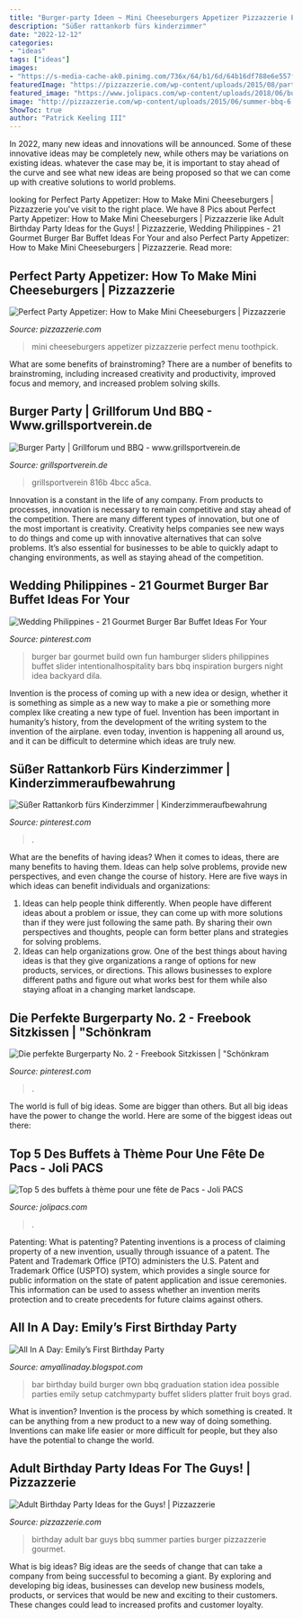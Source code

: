 ```yaml
---
title: "Burger-party Ideen ~ Mini Cheeseburgers Appetizer Pizzazzerie Perfect Menu Toothpick"
description: "Süßer rattankorb fürs kinderzimmer"
date: "2022-12-12"
categories:
- "ideas"
tags: ["ideas"]
images:
- "https://s-media-cache-ak0.pinimg.com/736x/64/b1/6d/64b16df788e6e557fd142f597399fc07.jpg"
featuredImage: "https://pizzazzerie.com/wp-content/uploads/2015/08/party-food-mini-cheeseburgers-pizzazzerie-3.jpg"
featured_image: "https://www.jolipacs.com/wp-content/uploads/2018/06/burger-party-publixgrapemagazine.jpg"
image: "http://pizzazzerie.com/wp-content/uploads/2015/06/summer-bbq-6.jpg"
ShowToc: true
author: "Patrick Keeling III"
---
```



In 2022, many new ideas and innovations will be announced. Some of these innovative ideas may be completely new, while others may be variations on existing ideas. whatever the case may be, it is important to stay ahead of the curve and see what new ideas are being proposed so that we can come up with creative solutions to world problems.

	

		
looking for Perfect Party Appetizer: How to Make Mini Cheeseburgers | Pizzazzerie you've visit to the right place. We have 8 Pics about Perfect Party Appetizer: How to Make Mini Cheeseburgers | Pizzazzerie like Adult Birthday Party Ideas for the Guys! | Pizzazzerie, Wedding Philippines - 21 Gourmet Burger Bar Buffet Ideas For Your and also Perfect Party Appetizer: How to Make Mini Cheeseburgers | Pizzazzerie. Read more:
		
    
## Perfect Party Appetizer: How To Make Mini Cheeseburgers | Pizzazzerie

<img loading=lazy src="https://pizzazzerie.com/wp-content/uploads/2015/08/party-food-mini-cheeseburgers-pizzazzerie-3.jpg" onerror="this.onerror=null;this.src='https://tse3.mm.bing.net/th?id=OIP.wZHoStyjb9J_ZAaTdGWLggHaJY&amp;pid=15.1';" alt="Perfect Party Appetizer: How to Make Mini Cheeseburgers | Pizzazzerie">

_Source: pizzazzerie.com_

>mini cheeseburgers appetizer pizzazzerie perfect menu toothpick. 

	

What are some benefits of brainstroming?
There are a number of benefits to brainstroming, including increased creativity and productivity, improved focus and memory, and increased problem solving skills.

    
## Burger Party | Grillforum Und BBQ - Www.grillsportverein.de

<img loading=lazy src="https://www.grillsportverein.de/forum/attachments/730a78d3-601a-41e9-b4b6-5e98b2ca5d58-jpeg.1648691/" onerror="this.onerror=null;this.src='https://tse2.mm.bing.net/th?id=OIP.Cn2f1PiwouZUXrcgiO90QgHaEJ&amp;pid=15.1';" alt="Burger Party | Grillforum und BBQ - www.grillsportverein.de">

_Source: grillsportverein.de_

>grillsportverein 816b 4bcc a5ca. 

	

Innovation is a constant in the life of any company. From products to processes, innovation is necessary to remain competitive and stay ahead of the competition. There are many different types of innovation, but one of the most important is creativity. Creativity helps companies see new ways to do things and come up with innovative alternatives that can solve problems. It’s also essential for businesses to be able to quickly adapt to changing environments, as well as staying ahead of the competition.

    
## Wedding Philippines - 21 Gourmet Burger Bar Buffet Ideas For Your

<img loading=lazy src="https://s-media-cache-ak0.pinimg.com/736x/64/b1/6d/64b16df788e6e557fd142f597399fc07.jpg" onerror="this.onerror=null;this.src='https://tse4.mm.bing.net/th?id=OIP.mMK8a-c55pOcv068ygJZowHaI4&amp;pid=15.1';" alt="Wedding Philippines - 21 Gourmet Burger Bar Buffet Ideas For Your">

_Source: pinterest.com_

>burger bar gourmet build own fun hamburger sliders philippines buffet slider intentionalhospitality bars bbq inspiration burgers night idea backyard dila. 

	

Invention is the process of coming up with a new idea or design, whether it is something as simple as a new way to make a pie or something more complex like creating a new type of fuel. Invention has been important in humanity’s history, from the development of the writing system to the invention of the airplane. even today, invention is happening all around us, and it can be difficult to determine which ideas are truly new.

    
## Süßer Rattankorb Fürs Kinderzimmer | Kinderzimmeraufbewahrung

<img loading=lazy src="https://i.pinimg.com/736x/d9/40/4a/d9404a881d6df9810df4c78c5b8666da.jpg" onerror="this.onerror=null;this.src='https://tse2.mm.bing.net/th?id=OIP.mUgJ3eEGkN18HBaoTgYvNAHaLH&amp;pid=15.1';" alt="Süßer Rattankorb fürs Kinderzimmer | Kinderzimmeraufbewahrung">

_Source: pinterest.com_

>. 

	

What are the benefits of having ideas?
When it comes to ideas, there are many benefits to having them. Ideas can help solve problems, provide new perspectives, and even change the course of history. Here are five ways in which ideas can benefit individuals and organizations: 
1. Ideas can help people think differently. When people have different ideas about a problem or issue, they can come up with more solutions than if they were just following the same path. By sharing their own perspectives and thoughts, people can form better plans and strategies for solving problems. 
2. Ideas can help organizations grow. One of the best things about having ideas is that they give organizations a range of options for new products, services, or directions. This allows businesses to explore different paths and figure out what works best for them while also staying afloat in a changing market landscape. 

    
## Die Perfekte Burgerparty No. 2 - Freebook Sitzkissen | &quot;Schönkram

<img loading=lazy src="https://i.pinimg.com/236x/8b/f6/81/8bf681a3b3aac62cb70b2c49e7e4581b.jpg?nii=t?nii=t" onerror="this.onerror=null;this.src='https://tse2.mm.bing.net/th?id=OIP.dRcfbulaPrPqiQIpaYnJVgAAAA&amp;pid=15.1';" alt="Die perfekte Burgerparty No. 2 - Freebook Sitzkissen | &quot;Schönkram">

_Source: pinterest.com_

>. 

	

The world is full of big ideas. Some are bigger than others. But all big ideas have the power to change the world. Here are some of the biggest ideas out there:

    
## Top 5 Des Buffets à Thème Pour Une Fête De Pacs - Joli PACS

<img loading=lazy src="https://www.jolipacs.com/wp-content/uploads/2018/06/burger-party-publixgrapemagazine.jpg" onerror="this.onerror=null;this.src='https://tse2.mm.bing.net/th?id=OIP.ZVyvIFEAv2fd4KVDoFfdJgHaE2&amp;pid=15.1';" alt="Top 5 des buffets à thème pour une fête de Pacs - Joli PACS">

_Source: jolipacs.com_

>. 

	

Patenting: What is patenting?
Patenting inventions is a process of claiming property of a new invention, usually through issuance of a patent. The Patent and Trademark Office (PTO) administers the U.S. Patent and Trademark Office (USPTO) system, which provides a single source for public information on the state of patent application and issue ceremonies. This information can be used to assess whether an invention merits protection and to create precedents for future claims against others.

    
## All In A Day: Emily’s First Birthday Party

<img loading=lazy src="http://lh3.ggpht.com/-Wrq78Jix3N4/Tr0-RmEL8hI/AAAAAAAABms/GdddCouOYrQ/IMG_6505_thumb.jpg?imgmax=800" onerror="this.onerror=null;this.src='https://tse2.mm.bing.net/th?id=OIP.xfW66DhWfxitIO77NgV6LAHaE8&amp;pid=15.1';" alt="All In A Day: Emily’s First Birthday Party">

_Source: amyallinaday.blogspot.com_

>bar birthday build burger own bbq graduation station idea possible parties emily setup catchmyparty buffet sliders platter fruit boys grad. 

	

What is invention?
Invention is the process by which something is created. It can be anything from a new product to a new way of doing something. Inventions can make life easier or more difficult for people, but they also have the potential to change the world.

    
## Adult Birthday Party Ideas For The Guys! | Pizzazzerie

<img loading=lazy src="http://pizzazzerie.com/wp-content/uploads/2015/06/summer-bbq-6.jpg" onerror="this.onerror=null;this.src='https://tse4.mm.bing.net/th?id=OIP.oNwF9ynrQzXy7cOpJgkKJwHaMw&amp;pid=15.1';" alt="Adult Birthday Party Ideas for the Guys! | Pizzazzerie">

_Source: pizzazzerie.com_

>birthday adult bar guys bbq summer parties burger pizzazzerie gourmet. 

	

What is big ideas?
Big ideas are the seeds of change that can take a company from being successful to becoming a giant. By exploring and developing big ideas, businesses can develop new business models, products, or services that would be new and exciting to their customers. These changes could lead to increased profits and customer loyalty.

